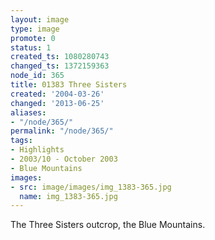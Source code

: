 ```yaml
---
layout: image
type: image
promote: 0
status: 1
created_ts: 1080280743
changed_ts: 1372159363
node_id: 365
title: 01383 Three Sisters
created: '2004-03-26'
changed: '2013-06-25'
aliases:
- "/node/365/"
permalink: "/node/365/"
tags:
- Highlights
- 2003/10 - October 2003
- Blue Mountains
images:
- src: image/images/img_1383-365.jpg
  name: img_1383-365.jpg
---
```

The Three Sisters outcrop, the Blue Mountains.
